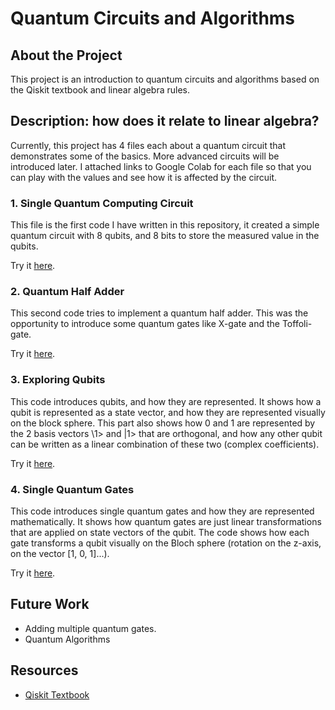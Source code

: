 # Quantum Circuits and Algorithms

## About the Project

This project is an introduction to quantum circuits and algorithms based on the Qiskit textbook and linear algebra rules.

## Description: how does it relate to linear algebra?

Currently, this project has 4 files each about a quantum circuit that demonstrates some of the basics. More advanced circuits will be introduced later. I attached links to Google Colab for each file so that you can play with the values and see how it is affected by the circuit.

### 1. Single Quantum Computing Circuit

This file is the first code I have written in this repository, it created a simple quantum circuit with 8 qubits, and 8 bits to store the measured value in the qubits.

Try it [here](https://drive.google.com/file/d/1rtqDB0WWY7b9ADPQB_p35we6rNQ5-S9e/view?usp=sharing).

### 2. Quantum Half Adder

This second code tries to implement a quantum half adder. This was the opportunity to introduce some quantum gates like X-gate and the Toffoli-gate.

Try it [here](https://drive.google.com/file/d/1yfzlspEWmmp4bZW1BgwDE_Vh5msMynja/view?usp=sharing).

### 3. Exploring Qubits

This code introduces qubits, and how they are represented. It shows how a qubit is represented as a state vector, and how they are represented visually on the block sphere. This part also shows how 0 and 1 are represented by the 2 basis vectors \1> and |1> that are orthogonal, and how any other qubit can be written as a linear combination of these two (complex coefficients).

Try it [here](https://drive.google.com/file/d/1zgsrMufD_MZYhnoFZSM4Wb96IBUqiMgZ/view?usp=sharing).

### 4. Single Quantum Gates

This code introduces single quantum gates and how they are represented mathematically. It shows how quantum gates are just linear transformations that are applied on state vectors of the qubit. The code shows how each gate transforms a qubit visually on the Bloch sphere (rotation on the z-axis, on the vector [1, 0, 1]...).

Try it [here](https://drive.google.com/file/d/1Wwr5DGKIL2U2G0cVW1IFB_OFKOKN2KMB/view?usp=sharing).

## Future Work

- Adding multiple quantum gates.
- Quantum Algorithms

## Resources

- [Qiskit Textbook](https://qiskit.org/textbook)